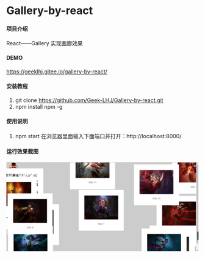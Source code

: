 # Gallery-by-react

#### 项目介绍
React——Gallery 实现画廊效果

#### DEMO
https://geeklhj.gitee.io/gallery-by-react/

#### 安装教程

1. git clone https://github.com/Geek-LHJ/Gallery-by-react.git
2. npm install npm -g

#### 使用说明

1. npm start
在浏览器里面输入下面端口并打开：http://localhost:8000/

#### 运行效果截图
![React——Gallery展示效果图](https://github.com/Geek-LHJ/Gallery-by-react/blob/master/src/myPages_Screenshot/React_Gallery(shang).png)
